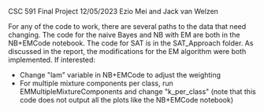 CSC 591 Final Project
12/05/2023
Ezio Mei and Jack van Welzen

For any of the code to work, there are several paths to the data that need changing.
The code for the naive Bayes and NB with EM are both in the NB+EMCode notebook.
The code for SAT is in the SAT_Approach folder.
As discussed in the report, the modifications for the EM algorithm were both implemented. If interested:
- Change "lam" variable in NB+EMCode to adjust the weighting
- For multiple mixture components per class, run EMMultipleMixtureComponents and change "k_per_class" (note that this code does not output all the plots like the NB+EMCode notebook)

